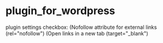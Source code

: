 # plugin_for_wordpress

plugin settings checkbox:
(Nofollow attribute for external links (rel="nofollow")
(Open links in a new tab (target="_blank")
